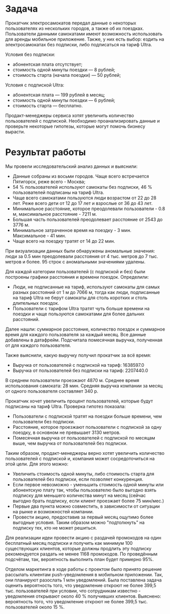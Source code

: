 # Задача
Прокатчик электросамокатов передал данные о некоторых пользователях из нескольких городов, а также об их поездках. Пользователи данными самокатами имеют возможность использовать для аренды мобильное приложение. Также, у них есть выбор: ездить на электросамокатах без подписки, либо подписаться на тариф Ultra.

Условия без подписки:
- абонентская плата отсутствует;
- стоимость одной минуты поездки — 8 рублей;
- стоимость старта (начала поездки) — 50 рублей;

Условия с подпиской Ultra:
- абонентская плата — 199 рублей в месяц;
- стоимость одной минуты поездки — 6 рублей;
- стоимость старта — бесплатно.
  
Продакт-менеджеры сервиса хотят увеличить количество пользователей с подпиской. Необходимо проанализировать данные и проверьте некоторые гипотезы, которые могут помочь бизнесу вырасти.




# Результат работы

Мы провели исследовательский анализ данных и выяснили:
* Данные собраны из восьми городов. Чаще всего встречается Пятигорск, реже всего - Москва;
* 54 % пользователей используют самокаты без подписки, 46 % пользователей подписаны на тариф Ultra.
* Чаще всего самокатами пользуются люди возрастом от 22 до 28 лет. Реже всего дети от 12 до 17 лет и взрослые от 36 до 43 лет.
* Минимальное расстояние, которое преодолевали пользователи - 0.8 м, максимальное расстояние - 7211 м. 
* Большая часть пользователей преодолевает расстояние от 2543 до 3776 м.
* Минимальное затраченное время на поездку - 3 мин. Максимальное - 41 мин. 
* Чаще всего на поездку тратят от 14 до 22 мин.

При визуализации данных были обнаружены аномальные значения: люди за 0.5 мин преодолевали расстояния от 4 тыс. метров до 7 тыс. метров и более. 95 строк с аномальными значениями удалены.

Для каждой категории пользователей (с подпиской и без) были построены графики расстояния и времени поездок.
Определили: 
* Люди, не подписанные на тариф, используют самокаты для самых разных расстояний от 1 м до 7066 м, тогда как люди, подписанные на тариф Ultra не берут самокаты для столь коротких и столь длительных поездок.
* Пользователи с тарифом Ultra тратят чуть больше времени на поездки и чаще пользуются самокатами для более дальних расстояний. 

Далее нашли: суммарное расстояние, количество поездок и суммарное время для каждого пользователя за каждый месяц. Все данные добавлены в датафрейм. Подсчитала помесячная выручка, полученная от для каждого пользователя.

Также выяснили, какую выручку получил прокатчик за всё время:
* Выручка от пользователей с подпиской на тариф: 1638597.0
* Выручка от пользователей без подписки на тариф: 2207440.0

В среднем пользователи проезжают 4870 м.
Среднее время использования самоката: 28 мин.
Средняя выручка компании за месяц от одного пользователя составляет 340 р.

Прокатчик хочет увеличить процент пользователей, которые будут подписаны на тариф Ultra. 
Проверка гипотез показала:

* Пользователи с подпиской тратят на поездки больше времени, чем пользователи без подписки. 
* Расстояние, которое проезжают пользователи с подпиской за одну поездку, в основном не превышает 3130 метров. 
* Помесячная выручка от пользователей с подпиской по месяцам выше, чем выручка от пользователей без подписки.

Таким образом, продакт-менеджеры верно хотят увеличить количество пользователей с подпиской и, компания может сосредоточиться на этой цели. Для этого можно:

* Увеличить стоимость одной минуты, либо стоимость старта для пользователей без подписки, если позволяет конкуренция.
* Если первое невозможно - уменьшить стоимость одной минуты или абонентскую плату так, чтобы пользователю было выгодно взять подписку для меньшего количества минут на месяц (сейчас выгодно брать подписку, если клиент проезжает более 75 мин/мес.)
* Первые два пункта можно совместить, в зависимости от ситуации на рынке и возможностей компании.
* Провести акцию, предоставив за первый месяц ощутимо более выгодные условия. Таким образом можно "подтолкнуть" на подписку тех, кто не может решиться. 

Для реализации идеи провести акцию с раздачей промокодов на один бесплатный месяц подписки и получить как минимум 100 существующих клиентов, которые должны продлить эту подписку рекомендуется раздать не менее 1168 промокодов. По проведённым подсчётам, так, вероятность выполнить план будет примерно 95%.

Отделом маркетинга в ходе работы с проектом было принято решение рассылать клиентам push-уведомления в мобильном приложении. Так, они планируют разослать 1 млн уведомлений. Была поставлена задача оценить вероятность того, что уведомление откроют не более 399,5 тыс. пользователей при условии, что сотрудникам известно - уведомления открывают около 40 % получивших клиентов. 
Выяснено: вероятность того, что уведомление откроют не более 399,5 тыс. пользователей около 15 %.
